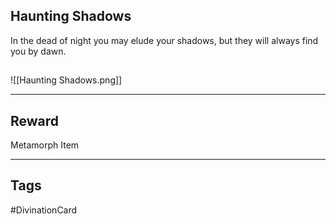 ## Haunting Shadows
In the dead of night you may elude your shadows,
but they will always find you by dawn.
## 
![[Haunting Shadows.png]]

---
## Reward
Metamorph Item

---
## Tags
#DivinationCard